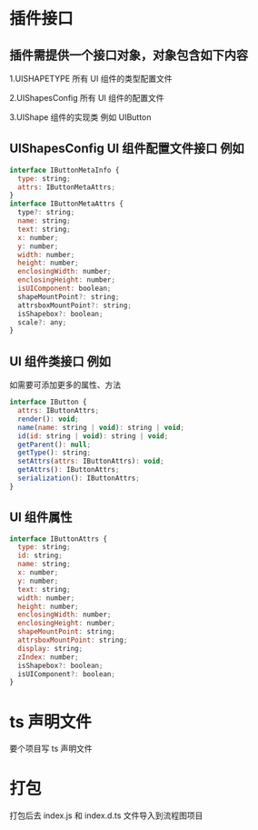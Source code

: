 # 插件接口

## 插件需提供一个接口对象，对象包含如下内容

1.UISHAPETYPE 所有 UI 组件的类型配置文件

2.UIShapesConfig 所有 UI 组件的配置文件

3.UIShape 组件的实现类 例如 UIButton

## UIShapesConfig UI 组件配置文件接口 例如

```js
interface IButtonMetaInfo {
  type: string;
  attrs: IButtonMetaAttrs;
}
interface IButtonMetaAttrs {
  type?: string;
  name: string;
  text: string;
  x: number;
  y: number;
  width: number;
  height: number;
  enclosingWidth: number;
  enclosingHeight: number;
  isUIComponent: boolean;
  shapeMountPoint?: string;
  attrsboxMountPoint?: string;
  isShapebox?: boolean;
  scale?: any;
}
```

## UI 组件类接口 例如

如需要可添加更多的属性、方法

```js
interface IButton {
  attrs: IButtonAttrs;
  render(): void;
  name(name: string | void): string | void;
  id(id: string | void): string | void;
  getParent(): null;
  getType(): string;
  setAttrs(attrs: IButtonAttrs): void;
  getAttrs(): IButtonAttrs;
  serialization(): IButtonAttrs;
}
```

## UI 组件属性

```js
interface IButtonAttrs {
  type: string;
  id: string;
  name: string;
  x: number;
  y: number;
  text: string;
  width: number;
  height: number;
  enclosingWidth: number;
  enclosingHeight: number;
  shapeMountPoint: string;
  attrsboxMountPoint: string;
  display: string;
  zIndex: number;
  isShapebox?: boolean;
  isUIComponent?: boolean;
}
```

# ts 声明文件

要个项目写 ts 声明文件

# 打包

打包后去 index.js 和 index.d.ts 文件导入到流程图项目

